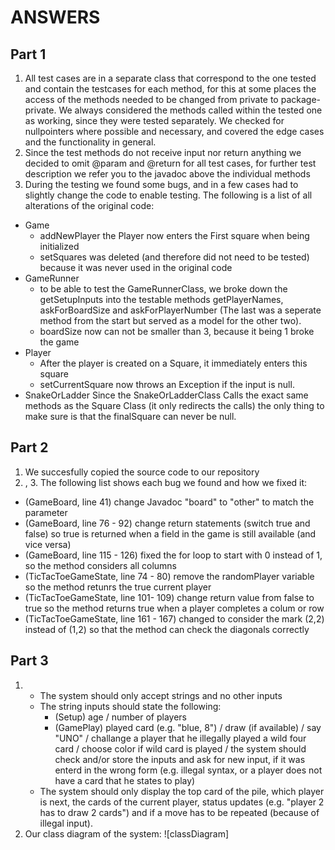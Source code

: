 # ANSWERS

## Part 1

1) All test cases are in a separate class that correspond to the one tested and contain the testcases for each method, for this at some places the access of the methods needed to be changed from private to package-private. We always considered the methods called within the tested one as working, since they were tested separately. We checked for nullpointers where possible and necessary, and covered the edge cases and the functionality in general.
2) Since the test methods do not receive input nor return anything we decided to omit @param and @return for all test cases, for further test description we refer you to the javadoc above the individual methods
3) During the testing we found some bugs, and in a few cases had to slightly change the code to enable testing. The following is a list of all alterations of the original code:

 * Game
   * addNewPlayer the Player now enters the First square when being initialized
   * setSquares was deleted (and therefore did not need to be tested) because it was never used in the original code
 * GameRunner
   * to be able to test the GameRunnerClass, we broke down the getSetupInputs into the testable methods getPlayerNames, askForBoardSize and askForPlayerNumber (The last was a seperate method from the start but served as a model for the other two).
   * boardSize now can not be smaller than 3, because it being 1 broke the game
 * Player
   * After the player is created on a Square, it immediately enters this square
   * setCurrentSquare now throws an Exception if the input is null.
 * SnakeOrLadder
   Since the SnakeOrLadderClass Calls the exact same methods as the Square Class (it only redirects the calls) the only thing to make sure is that the finalSquare can never be null.

## Part 2

1) We succesfully copied the source code to our repository
2) , 3. The following list shows each bug we found and how we fixed it:
* (GameBoard, line 41) change Javadoc "board" to "other" to match the parameter
* (GameBoard, line 76 - 92) change return statements (switch true and false) so true is returned when a field in the game is still available (and vice versa)
* (GameBoard, line 115 - 126) fixed the for loop to start with 0 instead of 1, so the method considers all columns
* (TicTacToeGameState, line 74 - 80) remove the randomPlayer variable so the method retunrs the true current player
* (TicTacToeGameState, line 101- 109) change return value from false to true so the method returns true when a player completes a colum or row
* (TicTacToeGameState, line 161 - 167) changed to consider the mark (2,2) instead of (1,2) so that the method can check the diagonals correctly

## Part 3

1)  * The system should only accept strings and no other inputs
    * The string inputs should state the following: 
      * (Setup) age / number of players 
      * (GamePlay) played card (e.g. "blue, 8") / draw (if available) / say "UNO" / challange a player that he illegally played a wild four card / choose color if wild card is played / the system should check and/or store the inputs and ask for new input, if it was enterd in the wrong form (e.g. illegal syntax, or a player does not have a card that he states to play)
    * The system should only display the top card of the pile, which player is next, the cards of the current player, status updates (e.g. "player 2 has to draw 2 cards") and if a move has to be repeated (because of illegal input).
2) Our class diagram of the system:
  ![classDiagram]

